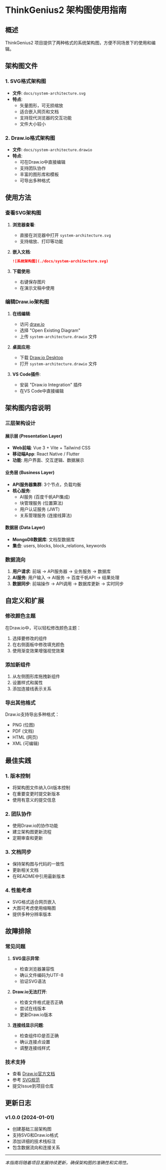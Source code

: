 # ThinkGenius2 架构图使用指南

## 概述

ThinkGenius2 项目提供了两种格式的系统架构图，方便不同场景下的使用和编辑。

## 架构图文件

### 1. SVG格式架构图
- **文件**: `docs/system-architecture.svg`
- **特点**: 
  - 矢量图形，可无损缩放
  - 适合嵌入网页和文档
  - 支持现代浏览器的交互功能
  - 文件大小较小

### 2. Draw.io格式架构图
- **文件**: `docs/system-architecture.drawio`
- **特点**:
  - 可在Draw.io中直接编辑
  - 支持团队协作
  - 丰富的图形库和模板
  - 可导出多种格式

## 使用方法

### 查看SVG架构图

1. **浏览器查看**:
   - 直接在浏览器中打开 `system-architecture.svg`
   - 支持缩放、打印等功能

2. **嵌入文档**:
   ```markdown
   ![系统架构图](./docs/system-architecture.svg)
   ```

3. **下载使用**:
   - 右键保存图片
   - 在演示文稿中使用

### 编辑Draw.io架构图

1. **在线编辑**:
   - 访问 [draw.io](https://app.diagrams.net/)
   - 选择 "Open Existing Diagram"
   - 上传 `system-architecture.drawio` 文件

2. **桌面应用**:
   - 下载 [Draw.io Desktop](https://github.com/jgraph/drawio-desktop)
   - 打开 `system-architecture.drawio` 文件

3. **VS Code插件**:
   - 安装 "Draw.io Integration" 插件
   - 在VS Code中直接编辑

## 架构图内容说明

### 三层架构设计

#### 展示层 (Presentation Layer)
- **Web前端**: Vue 3 + Vite + Tailwind CSS
- **移动端App**: React Native / Flutter
- **功能**: 用户界面、交互逻辑、数据展示

#### 业务层 (Business Layer)
- **API服务器集群**: 3个节点，负载均衡
- **核心服务**:
  - AI服务 (百度千帆API集成)
  - 块管理服务 (位置算法)
  - 用户认证服务 (JWT)
  - 关系管理服务 (连接线算法)

#### 数据层 (Data Layer)
- **MongoDB数据库**: 文档型数据库
- **集合**: users, blocks, block_relations, keywords

### 数据流向

1. **用户请求**: 前端 → API服务器 → 业务服务 → 数据库
2. **AI服务**: 用户输入 → AI服务 → 百度千帆API → 结果处理
3. **数据同步**: 前端操作 → API调用 → 数据库更新 → 实时同步

## 自定义和扩展

### 修改颜色主题

在Draw.io中，可以轻松修改颜色主题：

1. 选择要修改的组件
2. 在右侧面板中修改填充颜色
3. 使用渐变效果增强视觉效果

### 添加新组件

1. 从左侧图形库拖拽新组件
2. 设置样式和属性
3. 添加连接线表示关系

### 导出其他格式

Draw.io支持导出多种格式：
- PNG (位图)
- PDF (文档)
- HTML (网页)
- XML (可编辑)

## 最佳实践

### 1. 版本控制
- 将架构图文件纳入Git版本控制
- 在重要变更时提交新版本
- 使用有意义的提交信息

### 2. 团队协作
- 使用Draw.io的协作功能
- 建立架构图更新流程
- 定期审查和更新

### 3. 文档同步
- 保持架构图与代码的一致性
- 更新相关文档
- 在README中引用最新版本

### 4. 性能考虑
- SVG格式适合网页嵌入
- 大图可考虑使用缩略图
- 提供多种分辨率版本

## 故障排除

### 常见问题

1. **SVG显示异常**:
   - 检查浏览器兼容性
   - 确认文件编码为UTF-8
   - 验证SVG语法

2. **Draw.io无法打开**:
   - 检查文件格式是否正确
   - 尝试在线版本
   - 更新Draw.io版本

3. **连接线显示问题**:
   - 检查组件ID是否正确
   - 确认连接点设置
   - 调整连接线样式

### 技术支持

- 查看 [Draw.io官方文档](https://desk.draw.io/)
- 参考 [SVG规范](https://www.w3.org/TR/SVG/)
- 提交Issue到项目仓库

## 更新日志

### v1.0.0 (2024-01-01)
- 创建基础三层架构图
- 支持SVG和Draw.io格式
- 添加详细的技术栈标注
- 包含数据流向和连接关系

---

*本指南将随着项目发展持续更新，确保架构图的准确性和实用性。* 